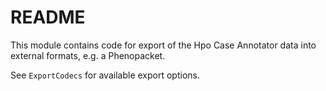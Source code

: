 # README

This module contains code for export of the Hpo Case Annotator data into external formats, e.g. a Phenopacket.

See `ExportCodecs` for available export options. 

